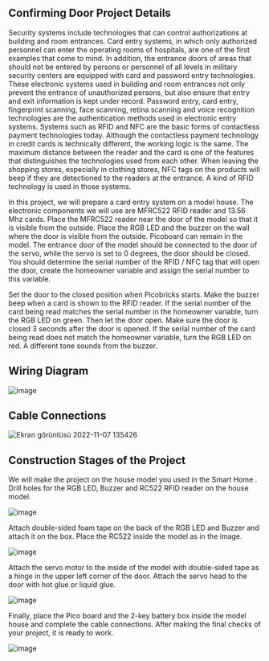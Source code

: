 ## Confirming Door Project Details
Security systems include technologies that can control authorizations at building and room entrances. Card entry systems, in which only authorized personnel can enter the operating rooms of hospitals, are one of the first examples that come to mind. In addition, the entrance doors of areas that should not be entered by persons or personnel of all levels in military security centers are equipped with card and password entry technologies. These electronic systems used in building and room entrances not only prevent the entrance of unauthorized persons, but also ensure that entry and exit information is kept under record. Password entry, card entry, fingerprint scanning, face scanning, retina scanning and voice recognition technologies are the authentication methods used in electronic entry systems. Systems such as RFID and NFC are the basic forms of contactless payment technologies today. Although the contactless payment technology in credit cards is technically different, the working logic is the same. The maximum distance between the reader and the card is one of the features that distinguishes the technologies used from each other. When leaving the shopping stores, especially in clothing stores, NFC tags on the products will beep if they are detectioned to the readers at the entrance. A kind of RFID technology is used in those systems. 

In this project, we will prepare a card entry system on a model house. The electronic components we will use are MFRC522 RFID reader and 13.56 Mhz cards. Place the MFRC522 reader near the door of the model so that it is visible from the outside. Place the RGB LED and the buzzer on the wall where the door is visible from the outside. Picoboard can remain in the model. The entrance door of the model should be connected to the door of the servo, while the servo is set to 0 degrees, the door should be closed. You should determine the serial number of the RFID / NFC tag that will open the door, create the homeowner variable and assign the serial number to this variable. 

Set the door to the closed position when Picobricks starts. Make the buzzer beep when a card is shown to the RFID reader. If the serial number of the card being read matches the serial number in the homeowner variable, turn the RGB LED on green. Then let the door open. Make sure the door is closed 3 seconds after the door is opened. If the serial number of the card being read does not match the homeowner variable, turn the RGB LED on red. A different tone sounds from the buzzer.

## Wiring Diagram

 ![image](https://user-images.githubusercontent.com/111511331/200292663-f1bbc724-f4ff-4c01-b0db-495e1bc70bd9.png)

## Cable Connections

![Ekran görüntüsü 2022-11-07 135426](https://user-images.githubusercontent.com/111511331/200293299-47ab128e-7d9c-404b-9d03-54e477d50466.png)


## Construction Stages of the Project

We will make the project on the house model you used in the Smart Home . Drill holes for the RGB LED, Buzzer and RC522 RFID reader on the house model.
 
![image](https://user-images.githubusercontent.com/111511331/200293557-a7985c4e-f3c0-417d-917a-7c5668d6e69c.png)

Attach double-sided foam tape on the back of the RGB LED and Buzzer and attach it on the box. Place the RC522 inside the model as in the image.

![image](https://user-images.githubusercontent.com/111511331/200293519-9363633b-e1dc-4c26-a1c2-facca95bbd0f.png)

Attach the servo motor to the inside of the model with double-sided tape as a hinge in the upper left corner of the door. Attach the servo head to the door with hot glue or liquid glue.

![image](https://user-images.githubusercontent.com/111511331/200293468-440a9247-74d5-4cd4-aa6b-81ba911b3226.png)

Finally, place the Pico board and the 2-key battery box inside the model house and complete the cable connections. After making the final checks of your project, it is ready to work.

![image](https://user-images.githubusercontent.com/111511331/200293432-842579c2-8de8-405a-9e4b-183738427c47.png)
  
